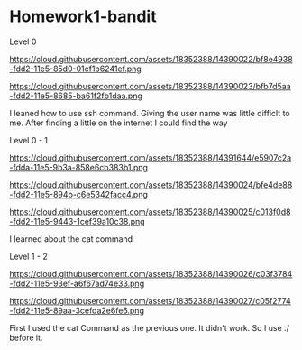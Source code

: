 # Homework1-bandit

Level 0 

https://cloud.githubusercontent.com/assets/18352388/14390022/bf8e4938-fdd2-11e5-85d0-01cf1b6241ef.png

https://cloud.githubusercontent.com/assets/18352388/14390023/bfb7d5aa-fdd2-11e5-8685-ba61f2fb1daa.png

I leaned how to use ssh command.
Giving the user name was little difficlt to me. After finding a little on the internet I could find the way

Level 0 - 1

https://cloud.githubusercontent.com/assets/18352388/14391644/e5907c2a-fdda-11e5-9b3a-858e6cb383b1.png

https://cloud.githubusercontent.com/assets/18352388/14390024/bfe4de88-fdd2-11e5-894b-c6e5342facc4.png

https://cloud.githubusercontent.com/assets/18352388/14390025/c013f0d8-fdd2-11e5-9443-1cef39a10c38.png

I learned about the cat command

Level 1 - 2

https://cloud.githubusercontent.com/assets/18352388/14390026/c03f3784-fdd2-11e5-93ef-a6f67ad74e33.png

https://cloud.githubusercontent.com/assets/18352388/14390027/c05f2774-fdd2-11e5-89aa-3cefda2e6fe6.png

First I used the cat Command as the previous one. It didn't work. So I use ./ before it.

